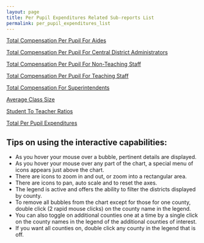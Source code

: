 ```yaml
---
layout: page
title: Per Pupil Expenditures Related Sub-reports List
permalink: per_pupil_expenditures_list
---
```


[Total Compensation Per Pupil For Aides](aides_total_compensation_per_pupil)

[Total Compensation Per Pupil For Central District Administrators](central_district_administrators_total_compensation_per_pupil)

[Total Compensation Per Pupil For Non-Teaching Staff](non_teaching_staff_total_compensation_per_pupil)

[Total Compensation Per Pupil For Teaching Staff](teaching_staff_total_compensation_per_pupil)

[Total Compensation For Superintendents](superintendents_total_compensation)

[Average Class Size](average_class_size)

[Student To Teacher Ratios](students_per_teacher)

[Total Per Pupil Expenditures](total_expenditures_per_pupil)

## Tips on using the interactive capabilities:
- As you hover your mouse over a bubble, pertinent details are displayed.
- As you hover your mouse over any part of the chart, a special menu of icons appears just above the chart. 
- There are icons to zoom in and out, or zoom into a rectangular area.
- There are icons to pan, auto scale and to reset the axes.
- The legend is active and offers the ability to filter the districts displayed by county.
- To remove all bubbles from the chart except for those for one county, double click (2 rapid mouse clicks) on the county name in the legend.
- You can also toggle on additional counties one at a time by a single click on the county names in the legend of the additional counties of interest.
- If you want all counties on, double click any county in the legend that is off.
